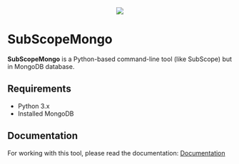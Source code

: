 <div align=center>
 <img src="https://github.com/user-attachments/assets/7ea510c6-dc2e-4e35-b4a8-23635980582f">
</div>

# SubScopeMongo

**SubScopeMongo** is a Python-based command-line tool (like SubScope) but in MongoDB database.

## Requirements
- Python 3.x
- Installed MongoDB

## Documentation
For working with this tool, please read the documentation: [Documentation](https://hunthub.notion.site/SubScopeMongo-SSM-13c00baec21080ae87dcf53e466d54fc)
